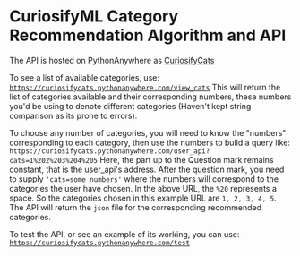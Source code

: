 # CuriosifyML Category Recommendation Algorithm and API

The API is hosted on PythonAnywhere as [CuriosifyCats](https://curiosifycats.pythonanywhere.com)

To see a list of available categories, use: [`https://curiosifycats.pythonanywhere.com/view_cats`](https://curiosifycats.pythonanywhere.com/view_cats)
This will return the list of categories available and their corresponding numbers, these numbers you'd be using to denote different categories (Haven't kept string comparison as its prone to errors).

To choose any number of categories, you will need to know the "numbers" corresponding to each category, then use the numbers to build a query like: `https://curiosifycats.pythonanywhere.com/user_api?cats=1%202%203%204%205`
Here, the part up to the Question mark remains constant, that is the user_api's address. After the question mark, you need to supply `'cats=some numbers'` where the numbers will correspond to the categories the user have chosen. In the above URL, the `%20` represents a space. So the categories chosen in this example URL are `1, 2, 3, 4, 5`. The API will return the `json` file for the corresponding recommended categories.

To test the API, or see an example of its working, you can use: [`https://curiosifycats.pythonanywhere.com/test`](https://curiosifycats.pythonanywhere.com/test)
